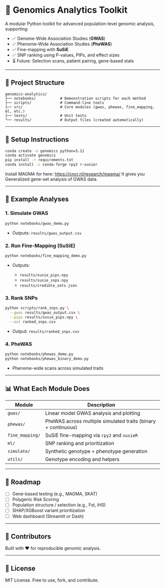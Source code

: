 # 👬 Genomics Analytics Toolkit

A modular Python toolkit for advanced population-level genomic analysis, supporting:

* ✅ Genome-Wide Association Studies (**GWAS**)
* ✅ Phenome-Wide Association Studies (**PheWAS**)
* ✅ Fine-mapping with **SuSiE**
* ✅ SNP ranking using P-values, PIPs, and effect sizes
* ⏳ Future: Selection scans, patient pairing, gene-based stats

---

## 📀 Project Structure

```
genomics-analytics/
├── notebooks/           # Demonstration scripts for each method
├── scripts/             # Command-line tools
├── src/                 # Core modules (gwas, phewas, fine_mapping, ml, etc.)
├── tests/               # Unit tests
└── results/             # Output files (created automatically)
```

---

## 🔧 Setup Instructions

```bash
conda create -n genomics python=3.11
conda activate genomics
pip install -r requirements.txt
conda install -c conda-forge rpy2 r-susier
```

Install MAGMA for here: https://cncr.nl/research/magma/
It gives you Generalized gene-set analysis of GWAS data. 

---

## 🔬 Example Analyses

### 1. Simulate GWAS

```bash
python notebooks/gwas_demo.py
```

* Outputs: `results/gwas_output.csv`

### 2. Run Fine-Mapping (SuSiE)

```bash
python notebooks/fine_mapping_demo.py
```

* Outputs:

  * `results/susie_pips.npy`
  * `results/susie_snps.npy`
  * `results/credible_sets.json`

### 3. Rank SNPs

```bash
python scripts/rank_snps.py \
  --gwas results/gwas_output.csv \
  --pips results/susie_pips.npy \
  --out ranked_snps.csv
```

* Output: `results/ranked_snps.csv`

### 4. PheWAS

```bash
python notebooks/phewas_demo.py
python notebooks/phewas_binary_demo.py
```

* Phenome-wide scans across simulated traits

---

## 📊 What Each Module Does

| Module          | Description                                                   |
| --------------- | ------------------------------------------------------------- |
| `gwas/`         | Linear model GWAS analysis and plotting                       |
| `phewas/`       | PheWAS across multiple simulated traits (binary + continuous) |
| `fine_mapping/` | SuSiE fine-mapping via `rpy2` and `susieR`                    |
| `ml/`           | SNP ranking and prioritization                                |
| `simulate/`     | Synthetic genotype + phenotype generation                     |
| `utils/`        | Genotype encoding and helpers                                 |

---

## 🚀 Roadmap

* [ ] Gene-based testing (e.g., MAGMA, SKAT)
* [ ] Polygenic Risk Scoring
* [ ] Population structure / selection (e.g., Fst, iHS)
* [ ] SHAP/XGBoost variant prioritization
* [ ] Web dashboard (Streamlit or Dash)

---

## 👥 Contributors

Built with ❤️ for reproducible genomic analysis.

---

## 📜 License

MIT License. Free to use, fork, and contribute.




